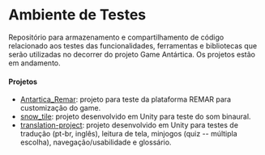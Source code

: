 # Ambiente de Testes

Repositório para armazenamento e compartilhamento de código relacionado aos testes das funcionalidades, ferramentas e bibliotecas que serão utilizadas no decorrer do projeto Game Antártica. Os projetos estão em andamento.

#### Projetos

  - [Antartica_Remar]: projeto para teste da plataforma REMAR para customização do game.
  - [snow_tile]: projeto desenvolvido em Unity para teste do som binaural.
  - [translation-project]: projeto desenvolvido em Unity para testes de tradução (pt-br, inglês), leitura de tela, minjogos (quiz -- múltipla escolha), navegação/usabilidade e glossário.
  
   [Antartica_Remar]: <https://github.com/Projeto-Game-Antartica/testes-ferramentas/tree/master/Antartica_Remar>
   [snow_tile]: <https://github.com/Projeto-Game-Antartica/testes-ferramentas/tree/master/snow_tile>
   [translation-project]: <https://github.com/Projeto-Game-Antartica/testes-ferramentas/tree/master/translation-project>

